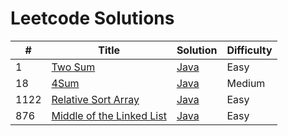 # Leetcode Solutions

| # | Title | Solution | Difficulty |
|---| ----- | -------- | ---------- |
|1|[Two Sum](https://leetcode.com/problems/two-sum/) | [Java](./java/TwoSum.java)|Easy|
|18|[4Sum](https://leetcode.com/problems/4sum/) | [Java](./java/4Sum.java)|Medium|
|1122|[Relative Sort Array](https://leetcode.com/problems/relative-sort-array/) | [Java](./java/RelativeSortArray.java)|Easy|
|876|[Middle of the Linked List](https://leetcode.com/problems/middle-of-the-linked-list/) | [Java](./java/MiddleNodeOfTheLinkedList.java)|Easy|